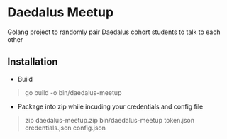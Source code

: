 # Daedalus Meetup
  Golang project to randomly pair Daedalus cohort students to talk to each other
  
## Installation
* Build 
> go build -o bin/daedalus-meetup
* Package into zip while incuding your credentials and config file
> zip daedalus-meetup.zip bin/daedalus-meetup token.json credentials.json config.json
